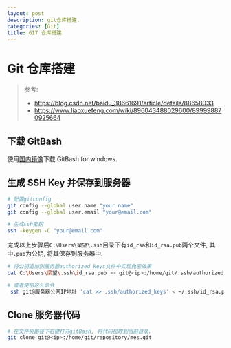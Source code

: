 ```yaml
---
layout: post
description: git仓库搭建.
categories: [Git]
title: GIT 仓库搭建
---
```

# Git 仓库搭建

> 参考:
> - <https://blog.csdn.net/baidu_38661691/article/details/88658033>
> - <https://www.liaoxuefeng.com/wiki/896043488029600/899998870925664>

## 下载 GitBash
使用[国内镜像](https://npm.taobao.org/mirrors/git-for-windows/)下载 GitBash for windows.

## 生成 SSH Key 并保存到服务器

``` bash
# 配置gitconfig
git config --global user.name "your name"
git config --global user.email "your@email.com"

# 生成ssh密钥
ssh -keygen -C "your@email.com"
```
完成以上步骤后`C:\Users\梁望\.ssh`目录下有`id_rsa`和`id_rsa.pub`两个文件, 其中`.pub`为公钥, 将其保存到服务器中.  
``` bash
# 将公钥追加到服务器authorized_keys文件中实现免密效果
cat C:\Users\梁望\.ssh\id_rsa.pub >> git@<ip>:/home/git/.ssh/authorized_keys

# 或者使用这么命令
 ssh git@服务器公网IP地址 'cat >> .ssh/authorized_keys' < ~/.ssh/id_rsa.pub
```
## Clone 服务器代码
``` bash
# 在文件夹路径下右键打开gitBash, 将代码拉取到当前目录.
git clone git@<ip>:/home/git/repository/mes.git
```